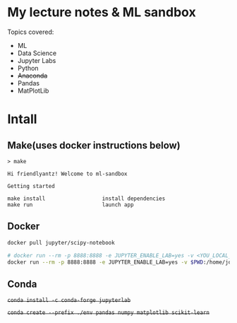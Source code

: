 # My lecture notes & ML sandbox 

Topics covered:
- ML
- Data Science
- Jupyter Labs
- Python
- ~~Anaconda~~
- Pandas
- MatPlotLib

# Intall

## Make(uses docker instructions below)

```
> make

Hi friendlyantz! Welcome to ml-sandbox

Getting started

make install                  install dependencies
make run                      launch app
```

## Docker

```sh
docker pull jupyter/scipy-notebook

# docker run --rm -p 8888:8888 -e JUPYTER_ENABLE_LAB=yes -v <YOU_LOCAL_WORKING DIRECTORY_PATH>:/home/jovyan/work jupyter/scipy-notebook
docker run --rm -p 8888:8888 -e JUPYTER_ENABLE_LAB=yes -v $PWD:/home/jovyan/work jupyter/scipy-notebook
```

 ## Conda

~~`conda install -c conda-forge jupyterlab`~~

~~`conda create --prefix ./env pandas numpy matplotlib scikit-learn`~~



